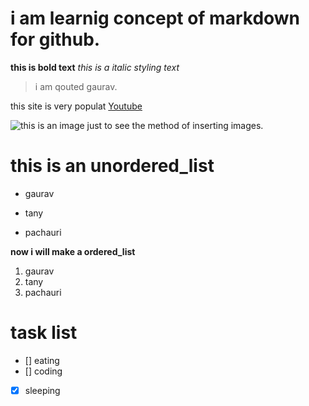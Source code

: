 # i am learnig concept of markdown for github.

**this is bold text**
_this is a italic styling text_


> i am qouted gaurav.

this site is very populat [Youtube](ww.youtube.com)

![this is an image just to see the method of inserting images.](https://myoctocat.com/assets/images/base-octocat.svg)


# **this is an unordered_list**
- gaurav
* tany
+ pachauri


**now i will make a ordered_list**
1. gaurav
2. tany
3. pachauri 

# task list
- [] eating
- [] coding
- [x] sleeping


